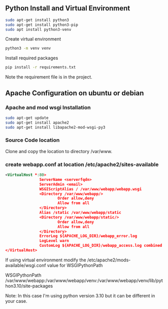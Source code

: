 
## Python Install and Virtual Environment
```bash
sudo apt-get install python3
sudo apt-get install python3-pip
sudo apt install python3-venv
```
Create virtual environment
```bash
python3 -m venv venv
```
Install required packages 
```bash
pip install -r requirements.txt
```
Note the requirement file is in the project.


## Apache Configuration on ubuntu or debian
### Apache and mod wsgi Installation

```bash
sudo apt-get update
sudo apt-get install apache2
sudo apt-get install libapache2-mod-wsgi-py3
```
### Source Code location
Clone and copy the location to directory /var/www.
### create webapp.conf at location /etc/apache2/sites-available
```xml
<VirtualHost *:80>
               ServerName <serverfqdn>
               ServerAdmin <email>
               WSGIScriptAlias / /var/www/webapp/webapp.wsgi
               <Directory /var/www/webapp/>
                       Order allow,deny
                       Allow from all
               </Directory>
               Alias /static /var/www/webapp/static
               <Directory /var/www/webapp/static/>
                       Order allow,deny
                       Allow from all
               </Directory>
               ErrorLog ${APACHE_LOG_DIR}/webapp_error.log
               LogLevel warn
               CustomLog ${APACHE_LOG_DIR}/webapp_access.log combined
</VirtualHost>
```
If using virtual environment modify the /etc/apache2/mods-available/wsgi.conf value for WSGIPythonPath

WSGIPythonPath /var/www/webapp:/var/www/webapp/venv:/var/www/webapp/venv/lib/python3.10/site-packages

Note: In this case I'm using python version 3.10 but it can be different in your case.
